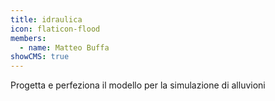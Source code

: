 ```yaml
---
title: idraulica
icon: flaticon-flood
members:
  - name: Matteo Buffa
showCMS: true
---
```


Progetta e perfeziona il modello per la simulazione di alluvioni
